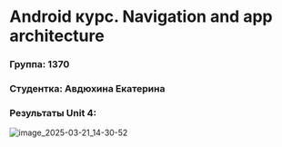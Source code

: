 # Android курс. Navigation and app architecture
### Группа: 1370
### Студентка: Авдюхина Екатерина
### Результаты Unit 4:
![image_2025-03-21_14-30-52](https://github.com/user-attachments/assets/7dbdaa95-f215-4dec-b46a-2d57bd59732f)
